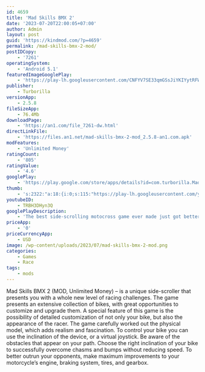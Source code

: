 ```yaml
---
id: 4659
title: 'Mad Skills BMX 2'
date: '2023-07-20T22:00:05+07:00'
author: Admin
layout: post
guid: 'https://kindmod.com/?p=4659'
permalink: /mad-skills-bmx-2-mod/
postIDCopy:
    - '7261'
operatingSystem:
    - 'Android 5.1'
featuredImageGooglePlay:
    - 'https://play-lh.googleusercontent.com/CNFYV7SE33qmGSsJiYKIYytRFW1xy0MdJyXTdmzkYyD_NstCMvX3wG7437DjHmmDa2Y'
publisher:
    - Turborilla
versionApp:
    - 2.5.8
fileSizeApp:
    - 76.4Mb
downloadPage:
    - 'https://an1.com/file_7261-dw.html'
directLinkFile:
    - 'https://files.an1.net/mad-skills-bmx-2-mod_2.5.8-an1.com.apk'
modFeatures:
    - 'Unlimited Money'
ratingCount:
    - '805'
ratingValue:
    - '4.6'
googlePlay:
    - 'https://play.google.com/store/apps/details?id=com.turborilla.MadSkillsMotocross2'
thumb:
    - 's:2322:"a:18:{i:0;s:115:"https://play-lh.googleusercontent.com/yTxTYbGjA_RxCgKsM3SFcLXqiHCZCG_-k39FOZ1bufnOFtN94kRHPUZ7bYxv4j9VfJE=w526-h296";i:1;s:116:"https://play-lh.googleusercontent.com/83npIaywQFb19u2Om8YDkWYPFwKsWrjjv9o6kjFVH2u3ZOpaTkM7y7ovL-y9U8TSdVru=w526-h296";i:2;s:115:"https://play-lh.googleusercontent.com/B1bC5A_1KZ0Sr13YOE1h2gxMrQUC_lKRV1r8YOKh2qyxn9Jfp2s01XZPLpS5SNDB5_k=w526-h296";i:3;s:115:"https://play-lh.googleusercontent.com/PLS7Ya4JWCWi3aHSiBZIYKvr9veAJX72At8zyUz9r8eOFN5mautix6-s92uOWJ2HGg0=w526-h296";i:4;s:115:"https://play-lh.googleusercontent.com/hxqoPh1DwqNqA3dp0D3ZbS1Ec5hGYZ1J9He4AI5I_wyVZZyxXPWbuC7Y9PBfGxWxt6Y=w526-h296";i:5;s:115:"https://play-lh.googleusercontent.com/L_MM34QaAh84SUIm52NGINvZwrVasp3M46KBTX11JcnnkW9H7QN4IgqCJ2o6WX7T53U=w526-h296";i:6;s:115:"https://play-lh.googleusercontent.com/OxWcZookHaVTSURCPsPyg4YelItkSKr5mXhx6ZgPbiC4FEURQqRM7khuS1xNuQO4XJI=w526-h296";i:7;s:114:"https://play-lh.googleusercontent.com/-W31ty-vvRwtNkPZPpmYNgbwJKmVd6oeUvNo5fMizBFFF6xBjeUJuFlOmyMHUjlwyQ=w526-h296";i:8;s:115:"https://play-lh.googleusercontent.com/AYqrg7zYWU6_glgpgUHoNL9XEJU43ZdOnPWkP6OjkbHTUqSZYVygz0R1QhNEJ1xpL9A=w526-h296";i:9;s:114:"https://play-lh.googleusercontent.com/zgC5-5wvwnGZI0UgIX8p3yMielv8May1_nj53xPPnO2RhWUEIsuv_cClBZ9PDWcVeA=w526-h296";i:10;s:116:"https://play-lh.googleusercontent.com/TEPArJJkulHdXATzutBfhwzwQysx8DEXjl7QZ7ZCnbWs--2QWcfpT5flDr7qqZ2Dy-FO=w526-h296";i:11;s:116:"https://play-lh.googleusercontent.com/-E3cDKy0_pzf8DUQNVT4WaKKNGmQ1D9p2Rd28ecES1PdkcuCuaUFLof44CVVimYFHKeK=w526-h296";i:12;s:116:"https://play-lh.googleusercontent.com/LFh4e5bAgdP-yQ6aKbjg76q4bmv6Ts2gedkeZ9i-MPoiacf9IQcYqOuJjWqruk69TQ-z=w526-h296";i:13;s:115:"https://play-lh.googleusercontent.com/wsbP-KRR7r84cSQCu4KiB6441u0aY2rICfj4cYPu__Muru7-DEGWlHmGczdr9xYcSvE=w526-h296";i:14;s:115:"https://play-lh.googleusercontent.com/vEfphfTk14gVACWisDV0W2YcjtWkcmAWwzVhGl6hYeXnWdwyEo7sFOHCo2NWP43NTiE=w526-h296";i:15;s:115:"https://play-lh.googleusercontent.com/HZGLxfugG1KQNXfzHAyuE03JQptznpyEvnmGm24BsxJwoTJvQFUyxw5g4dLL_6yFm04=w526-h296";i:16;s:115:"https://play-lh.googleusercontent.com/24BNpm_mshG2DFhhld1k8RLaVuzYRvRgy1q2v7p4DGIql8C-77-qmvKm0Cq1HdWaPu4=w526-h296";i:17;s:116:"https://play-lh.googleusercontent.com/C7PG75eMkDM0L4V6VcfogNCIiBoBCeuyec9o5OtG4CQPrSeDP4pqtExsIPcFxNTw5j6h=w526-h296";}";'
youtubeID:
    - TRBH3DHyn3Q
googlePlayDescription:
    - 'The best side-scrolling motocross game ever made just got better!Discover what professional racers, motocross fans, and casual gamers across the globe already know: Mad Skills Motocross 2 is the most intense Android racing experience of all time!.Mad Skills Motocross 2 includes:.'
priceApp:
    - '0'
priceCurrencyApp:
    - USD
image: /wp-content/uploads/2023/07/mad-skills-bmx-2-mod.png
categories:
    - Games
    - Race
tags:
    - mods
---
```


Mad Skills BMX 2 (MOD, Unlimited Money) – is a unique side-scroller that presents you with a whole new level of racing challenges. The game presents an extensive collection of bikes, with great opportunities to customize and upgrade them. A special feature of this game is the possibility of detailed customization of not only your bike, but also the appearance of the racer. The game carefully worked out the physical model, which adds realism and fascination. To control your bike you can use the inclination of the device, or a virtual joystick. Be aware of the obstacles that appear on your path. Choose the right inclination of your bike to successfully overcome chasms and bumps without reducing speed. To better outrun your opponents, make maximum improvements to your motorcycle’s engine, braking system, tires, and gearbox.